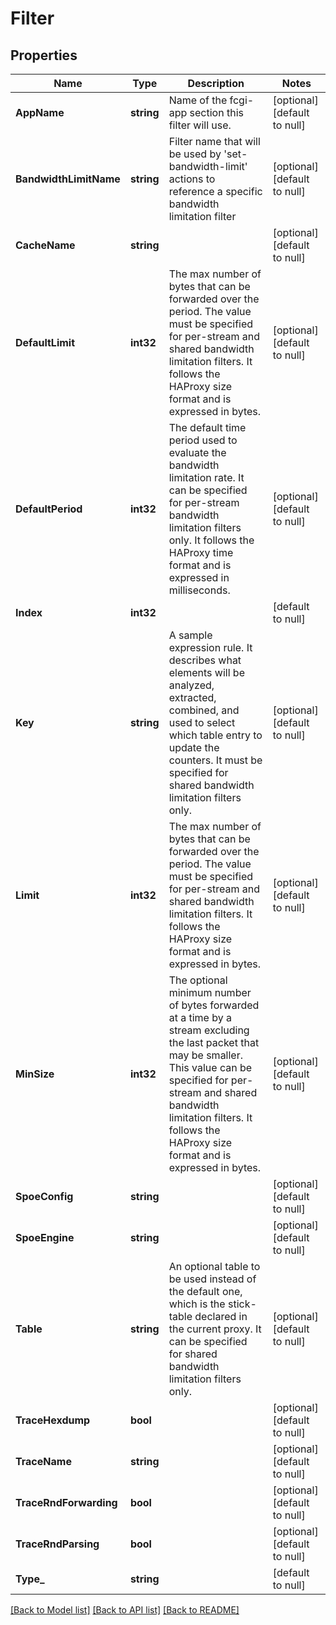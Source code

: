 # Filter

## Properties
Name | Type | Description | Notes
------------ | ------------- | ------------- | -------------
**AppName** | **string** | Name of the fcgi-app section this filter will use. | [optional] [default to null]
**BandwidthLimitName** | **string** | Filter name that will be used by &#39;set-bandwidth-limit&#39; actions to reference a specific bandwidth limitation filter | [optional] [default to null]
**CacheName** | **string** |  | [optional] [default to null]
**DefaultLimit** | **int32** | The max number of bytes that can be forwarded over the period. The value must be specified for per-stream and shared bandwidth limitation filters. It follows the HAProxy size format and is expressed in bytes. | [optional] [default to null]
**DefaultPeriod** | **int32** | The default time period used to evaluate the bandwidth limitation rate. It can be specified for per-stream bandwidth limitation filters only. It follows the HAProxy time format and is expressed in milliseconds. | [optional] [default to null]
**Index** | **int32** |  | [default to null]
**Key** | **string** | A sample expression rule. It describes what elements will be analyzed, extracted, combined, and used to select which table entry to update the counters. It must be specified for shared bandwidth limitation filters only. | [optional] [default to null]
**Limit** | **int32** | The max number of bytes that can be forwarded over the period. The value must be specified for per-stream and shared bandwidth limitation filters. It follows the HAProxy size format and is expressed in bytes. | [optional] [default to null]
**MinSize** | **int32** | The optional minimum number of bytes forwarded at a time by a stream excluding the last packet that may be smaller. This value can be specified for per-stream and shared bandwidth limitation filters. It follows the HAProxy size format and is expressed in bytes. | [optional] [default to null]
**SpoeConfig** | **string** |  | [optional] [default to null]
**SpoeEngine** | **string** |  | [optional] [default to null]
**Table** | **string** | An optional table to be used instead of the default one, which is the stick-table declared in the current proxy. It can be specified for shared bandwidth limitation filters only. | [optional] [default to null]
**TraceHexdump** | **bool** |  | [optional] [default to null]
**TraceName** | **string** |  | [optional] [default to null]
**TraceRndForwarding** | **bool** |  | [optional] [default to null]
**TraceRndParsing** | **bool** |  | [optional] [default to null]
**Type_** | **string** |  | [default to null]

[[Back to Model list]](../README.md#documentation-for-models) [[Back to API list]](../README.md#documentation-for-api-endpoints) [[Back to README]](../README.md)


